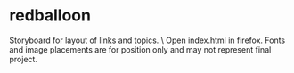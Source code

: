 # redballoon
Storyboard for layout of links and topics. \\
Open index.html in firefox.
Fonts and image placements are for position only and may not represent final project.
